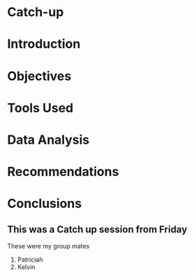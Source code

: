 # Catch-up
# Introduction
# Objectives
# Tools Used
# Data Analysis
# Recommendations
# Conclusions
## This was a Catch up session from Friday 
These were my group mates
1. Patriciah
2. Kelvin
